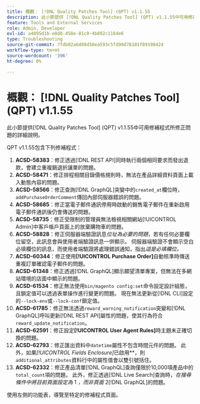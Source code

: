 ```yaml
---
title: 概觀： [!DNL Quality Patches Tool] (QPT) v1.1.55
description: 此小節提供 [!DNL Quality Patches Tool] (QPT) v1.1.55中可用修補程式所修正問題的詳細說明。
feature: Tools and External Services
role: Admin, Developer
exl-id: a4895d1b-e8d0-458e-81c8-4b892c116de6
type: Troubleshooting
source-git-commit: 7fdb02a6d89d50ea593c5fd99d78101f89198424
workflow-type: tm+mt
source-wordcount: '396'
ht-degree: 0%

---
```


# 概觀： [!DNL Quality Patches Tool] (QPT) v1.1.55

此小節提供[!DNL Quality Patches Tool] (QPT) v1.1.55中可用修補程式所修正問題的詳細說明。

QPT v1.1.55包含下列修補程式：

1. **ACSD-58383**：修正透過[!DNL REST API]同時執行兩個相同要求而發出退款，會建立重複銷退折讓單的問題。
1. **ACSD-58471**：修正排程相關目錄價格規則時，無法在產品詳細資料頁面上載入動態內容的問題。
1. **ACSD-58566**：修正查詢[!DNL GraphQL]突變中的`created_at`欄位時，`addPurchaseOrderComment`傳回內部伺服器錯誤的問題。
1. **ACSD-58685**：修正當電子郵件通訊停用時啟動的銷售電子郵件在重新啟用電子郵件通訊後仍會傳送的問題。
1. **ACSD-58735**：修正受限制的管理員無法檢視相關網站[!UICONTROL Admin]中客戶帳戶頁面上的放棄購物車的問題。
1. **ACSD-58828**：修正伺服器端驗證訊息&#x200B;*位址為必要的問題*，若有任何必要欄位留空，此訊息會與使用者端驗證訊息一併顯示。 伺服器端驗證不會顯示空白必填欄位的訊息，而使用者端驗證將處理錯誤通知，指出&#x200B;*這是必填欄位。*
1. **ACSD-60344**：修正使用&#x200B;**[!UICONTROL Purchase Order]**&#x200B;自動核準時傳送重複訂單確認電子郵件的問題。
1. **ACSD-61348**：修正透過[!DNL GraphQL]顯示願望清單專案，但無法在多網站環境的店面中顯示的問題。
1. **ACSD-61534**：修正無法使用`bin/magento config:set`命令設定設計組態，且鎖定值可以透過表單操作進行變更的問題。 現在無法更新從[!DNL CLI]設定的`--lock-env`或`--lock-conf`鎖定值。
1. **ACSD-61785**：修正無法透過`reward_warning_notification`突變和[!DNL GraphQL]呼叫更新[!DNL REST API]屬性的問題，使其行為符合`reward_update_notification`。
1. **ACSD-62591**：修正設定&#x200B;**[!UICONTROL User Agent Rules]**&#x200B;時主題未正確切換的問題。
1. **ACSD-62793**：修正匯出資料中`datetime`屬性不包含時間元件的問題。 此外，如果&#x200B;*[!UICONTROL Fields Enclosure]*&#x200B;已啟用&#x200B;**，則`additional_attributes`資料行中的屬性值會以雙引號括住。
1. **ACSD-62332**：修正產品清單[!DNL GraphQL]查詢僅限於10,000項產品中的`total_count`項的問題。 此外，修正透過[!DNL Live Search]查詢時，*在搜尋條件中將目前頁面設定為* 1 *，而非頁面* 2[!DNL GraphQL]的問題。

使用左側的功能表，導覽至特定的修補程式頁面。
